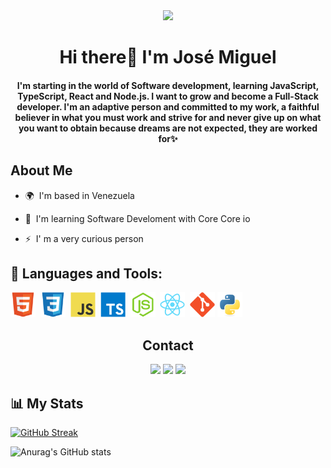 <div id="header" align="center">
    <img src="https://user-images.githubusercontent.com/108826299/187052739-51c28d20-d30f-4850-a8ee-69729ea10e58.gif" width="300"/>
    <h1 align="center">Hi there👋 I'm José Miguel </h1>
    <h4 align="center">I'm starting in the world of Software development, learning JavaScript, TypeScript, React and Node.js. I want to grow and become a Full-Stack developer. I'm an adaptive person and committed to my work, a faithful believer in what you must work and strive for and never give up on what you want to obtain because dreams are not expected, they are worked for✨ </h4>
</div>

 <div >

<h2>About Me </h2>

* 🌍  I'm based in Venezuela

* 🧠  I'm learning Software Develoment with Core Core io

* ⚡  I' m a very curious person

</div>
  
<div align="left">
    <h2>🔨 Languages and Tools:</h2>
 <img src="https://github.com/devicons/devicon/blob/master/icons/html5/html5-original.svg" title="HTML5" alt="HTML" width="40" height="40"/>&nbsp;
 <img src="https://github.com/devicons/devicon/blob/master/icons/css3/css3-original.svg"  title="CSS3" alt="CSS" width="40" height="40"/>&nbsp;
 <img src="https://github.com/devicons/devicon/blob/master/icons/javascript/javascript-original.svg" title="JavaScript" alt="JavaScript" width="40" height="40"/>&nbsp;
 <img src="https://github.com/devicons/devicon/blob/master/icons/typescript/typescript-plain.svg"  title="TypeScript" alt="TypeScript" width="40" height="40"/>&nbsp;
 <img src="https://github.com/devicons/devicon/blob/master/icons/nodejs/nodejs-original.svg" title="nodejs" alt="nodejs" width="40" height="40"/>&nbsp;
 <img src="https://github.com/devicons/devicon/blob/master/icons/react/react-original.svg" title="React" alt="React" width="40" height="40"/>&nbsp;
 <img src="https://github.com/devicons/devicon/blob/master/icons/git/git-original.svg" title="Git" **alt="Git" width="40" height="40"/>
 <img src="https://github.com/devicons/devicon/blob/master/icons/python/python-original.svg" title="Git" **alt="Git" width="40" height="40"/>
    
</div>

<div id="header" align="center"> 
<h2 align="center">Contact </h2>

 <a href="https://https://www.linkedin.com/in/jos%C3%A9-miguel-romero//" target="_blank"><img src="https://img.shields.io/badge/-LinkedIn-%230077B5?style=for-the-badge&logo=linkedin&logoColor=white" target="_blank"></a>
<a href = "mailto:josemiguelr543@gmail.com"><img src="https://img.shields.io/badge/-Gmail-%23333?style=for-the-badge&logo=gmail&logoColor=white" target="_blank"></a>
<a href="https://instagram.com/jose_mro18" target="_blank"><img src="https://img.shields.io/badge/-Instagram-%23E4405F?style=for-the-badge&logo=instagram&logoColor=white" target="_blank"></a>
 </div>




<div>
<h2>📊 My Stats </h2>

[![GitHub Streak](http://github-readme-streak-stats.herokuapp.com?user=JoseMiguel22&theme=tokyonight)](https://git.io/streak-stats)

![Anurag's GitHub stats](https://github-readme-stats.vercel.app/api?username=JoseMiguel22&hide=contribs,prs&show_icons=true&theme=tokyonight)

</div>


